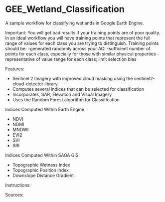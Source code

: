 # GEE_Wetland_Classification
A sample workflow for classifying wetlands in Google Earth Engine.

Important:
You will get bad results if your training points are of poor quality. 
In an ideal workflow you will have training points that represent the full range of values for each class you are trying to distinguish.
Training points should be:
-generated randomly across your AOI
-sufficient number of points for each class, especially for those with similar physical properties
-representative of value range for each class; limit selection bias

Features:
- Sentinel 2 Imagery with improved cloud masking using the sentinel2-cloud-detector library
- Computes several indices that can be selected for classification
- Incorporates, SAR, Elevation and Visual Imagery
- Uses the Random Forest algorithm for Classification

Indices Computed Within Earth Engine:
- NDVI
- NDMI
- MNDWI
- EVI2
- SVI
- SRI

Indices Computed Within SAGA GIS:
- Topographic Wetness Index
- Topographic Position Index
- Downslope Distance Gradient

Instructions:

Sources:
